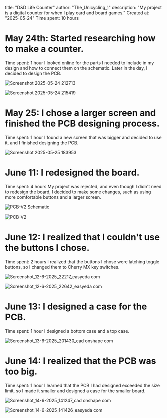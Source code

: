 title: "D&D Life Counter"
author: "The_Unicycling_1"
description: "My project is a digital counter for when I play card and board games."
Created at: "2025-05-24"
Time spent: 10 hours


# May 24th: Started researching how to make a counter.
Time spent: 1 hour
I looked online for the parts I needed to include in my design and how to connect them on the schematic.
Later in the day, I decided to design the PCB.

![Screenshot 2025-05-24 212713](https://github.com/user-attachments/assets/bea6e012-b8b9-4263-9915-2085a7e1dedf)





![Screenshot 2025-05-24 215419](https://github.com/user-attachments/assets/f54e7120-8f35-466e-b130-a6c01ab78916)





# May 25: I chose a larger screen and finished the PCB designing process.
Time spent: 1 hour
I found a new screen that was bigger and decided to use it, and I finished designing the PCB.

![Screenshot 2025-05-25 183953](https://github.com/user-attachments/assets/a5fb8a3a-b2dd-4b75-be6a-347ff28554e3)




# June 11: I redesigned the board.
Time spent: 4 hours
My project was rejected, and even though I didn't need to redesign the board, I decided to make some changes, such as using more comfortable buttons and a larger screen.

![PCB-V2 Schematic](https://github.com/user-attachments/assets/11d3d51e-bc95-4454-9661-f74ee2f70373)




![PCB-V2](https://github.com/user-attachments/assets/44efb6f9-5873-4b88-bb82-9bf8c2535c8e)






# June 12: I realized that I couldn't use the buttons I chose.
Time spent: 2 hours
I realized that the buttons I chose were latching toggle buttons, so I changed them to Cherry MX key switches.

![Screenshot_12-6-2025_22217_easyeda com](https://github.com/user-attachments/assets/ebc8ed21-16cf-460a-a7f8-e9ff007dec40)





![Screenshot_12-6-2025_22642_easyeda com](https://github.com/user-attachments/assets/3f209c0e-a686-4fb2-97e0-c96dcdaee025)






# June 13: I designed a case for the PCB.
Time spent: 1 hour
I designed a bottom case and a top case.

![Screenshot_13-6-2025_201430_cad onshape com](https://github.com/user-attachments/assets/c3791fb4-dfa0-46c1-9e5c-7b213fa90a37)






# June 14: I realized that the PCB was too big.
Time spent: 1 hour
I learned that the PCB I had designed exceeded the size limit, so I made it smaller and designed a case for the smaller board.

![Screenshot_14-6-2025_141247_cad onshape com](https://github.com/user-attachments/assets/4b2cb850-10d1-464e-b812-1c73b045f4e1)






![Screenshot_14-6-2025_141426_easyeda com](https://github.com/user-attachments/assets/ceff65f1-d159-44b2-a090-78f88bfa7742)
